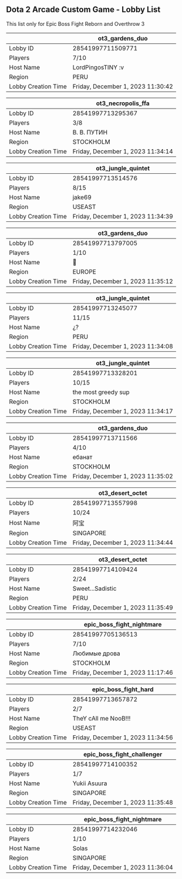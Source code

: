 ## Dota 2 Arcade Custom Game - Lobby List

This list only for Epic Boss Fight Reborn and Overthrow 3

|  | ot3_gardens_duo |
| ------ | ------ |
| Lobby ID | 28541997711509771 |
| Players | 7/10 |
| Host Name | LordPingosTINY :v |
| Region | PERU |
| Lobby Creation Time | Friday, December 1, 2023 11:30:42 |


|  | ot3_necropolis_ffa |
| ------ | ------ |
| Lobby ID | 28541997713295367 |
| Players | 3/8 |
| Host Name | В. В. ПУТИН |
| Region | STOCKHOLM |
| Lobby Creation Time | Friday, December 1, 2023 11:34:14 |


|  | ot3_jungle_quintet |
| ------ | ------ |
| Lobby ID | 28541997713514576 |
| Players | 8/15 |
| Host Name | jake69 |
| Region | USEAST |
| Lobby Creation Time | Friday, December 1, 2023 11:34:39 |


|  | ot3_gardens_duo |
| ------ | ------ |
| Lobby ID | 28541997713797005 |
| Players | 1/10 |
| Host Name | 🍌 |
| Region | EUROPE |
| Lobby Creation Time | Friday, December 1, 2023 11:35:12 |


|  | ot3_jungle_quintet |
| ------ | ------ |
| Lobby ID | 28541997713245077 |
| Players | 11/15 |
| Host Name | ¿? |
| Region | PERU |
| Lobby Creation Time | Friday, December 1, 2023 11:34:08 |


|  | ot3_jungle_quintet |
| ------ | ------ |
| Lobby ID | 28541997713328201 |
| Players | 10/15 |
| Host Name | the most greedy sup |
| Region | STOCKHOLM |
| Lobby Creation Time | Friday, December 1, 2023 11:34:17 |


|  | ot3_gardens_duo |
| ------ | ------ |
| Lobby ID | 28541997713711566 |
| Players | 4/10 |
| Host Name | ебанат |
| Region | STOCKHOLM |
| Lobby Creation Time | Friday, December 1, 2023 11:35:02 |


|  | ot3_desert_octet |
| ------ | ------ |
| Lobby ID | 28541997713557998 |
| Players | 10/24 |
| Host Name | 阿宝 |
| Region | SINGAPORE |
| Lobby Creation Time | Friday, December 1, 2023 11:34:44 |


|  | ot3_desert_octet |
| ------ | ------ |
| Lobby ID | 28541997714109424 |
| Players | 2/24 |
| Host Name | Sweet...Sadistic |
| Region | PERU |
| Lobby Creation Time | Friday, December 1, 2023 11:35:49 |


|  | epic_boss_fight_nightmare |
| ------ | ------ |
| Lobby ID | 28541997705136513 |
| Players | 7/10 |
| Host Name | Любимые дрова |
| Region | STOCKHOLM |
| Lobby Creation Time | Friday, December 1, 2023 11:17:46 |


|  | epic_boss_fight_hard |
| ------ | ------ |
| Lobby ID | 28541997713657872 |
| Players | 2/7 |
| Host Name | TheY cAll me NooB!!! |
| Region | USEAST |
| Lobby Creation Time | Friday, December 1, 2023 11:34:56 |


|  | epic_boss_fight_challenger |
| ------ | ------ |
| Lobby ID | 28541997714100352 |
| Players | 1/7 |
| Host Name | Yukii Asuura |
| Region | SINGAPORE |
| Lobby Creation Time | Friday, December 1, 2023 11:35:48 |


|  | epic_boss_fight_nightmare |
| ------ | ------ |
| Lobby ID | 28541997714232046 |
| Players | 1/10 |
| Host Name | Solas |
| Region | SINGAPORE |
| Lobby Creation Time | Friday, December 1, 2023 11:36:04 |


